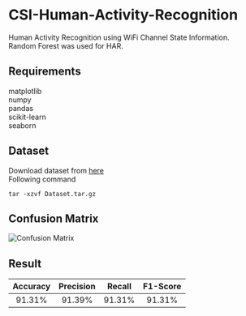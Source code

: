 # CSI-Human-Activity-Recognition

Human Activity Recognition using WiFi Channel State Information.<br/>
Random Forest was used for HAR.

## Requirements

matplotlib<br/>
numpy<br/>
pandas<br/>
scikit-learn<br/>
seaborn<br/>

## Dataset

Download dataset from [here](https://drive.google.com/file/d/19uH0_z1MBLtmMLh8L4BlNA0w-XAFKipM/view)<br/>
Following command

```commandline
tar -xzvf Dataset.tar.gz
```

## Confusion Matrix

![Confusion Matrix](https://github.com/user-attachments/assets/98917f51-e22b-4214-8948-52e94a141641)

## Result

| Accuracy | Precision | Recall | F1-Score |
| :------: | :-------: | :----: | :------: |
|  91.31%  |  91.39%   | 91.31% |  91.31%  |
